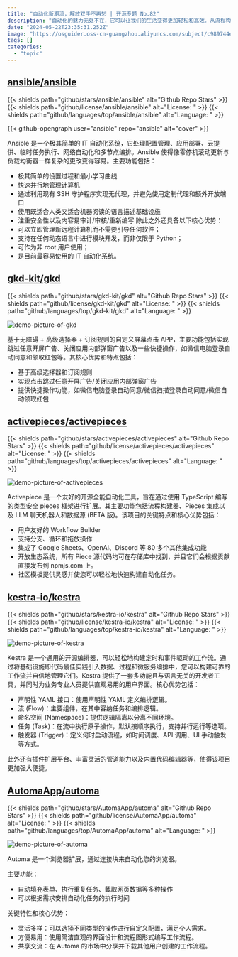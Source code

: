```yaml
---
title: "自动化新潮流，解放双手不再愁 | 开源专题 No.82"
description: "自动化的魅力无处不在，它可以让我们的生活变得更加轻松和高效。从流程构建到屏幕点击，从配置管理到浏览器扩展，这些开源项目无疑是自动化领域的璀璨明星。"
date: "2024-05-22T23:35:31.252Z"
image: "https://osguider.oss-cn-guangzhou.aliyuncs.com/subject/c989744e99963897b3448436ae6f33d0.png"
tags: []
categories:
  - "topic"
---
```


## [ansible/ansible](https://github.com/ansible/ansible)

{{< shields path="github/stars/ansible/ansible" alt="Github Repo Stars" >}} {{< shields path="github/license/ansible/ansible" alt="License: " >}} {{< shields path="github/languages/top/ansible/ansible" alt="Language: " >}}

{{< github-opengraph user="ansible" repo="ansible" alt="cover" >}}

Ansible 是一个极其简单的 IT 自动化系统，它处理配置管理、应用部署、云提供、临时任务执行、网络自动化和多节点编排。Ansible 使得像零停机滚动更新与负载均衡器一样复杂的更改变得容易。主要功能包括：

- 极其简单的设置过程和最小学习曲线
- 快速并行地管理计算机
- 通过利用现有 SSH 守护程序实现无代理，并避免使用定制代理和额外开放端口
- 使用既适合人类又适合机器阅读的语言描述基础设施
- 注重安全性以及内容易审计/审核/重新编写
除此之外还具备以下核心优势：
- 可以立即管理新远程计算机而不需要引导任何软件；
- 支持在任何动态语言中进行模块开发，而非仅限于 Python；
- 可作为非 root 用户使用；
- 是目前最容易使用的 IT 自动化系统。
  
## [gkd-kit/gkd](https://github.com/gkd-kit/gkd)

{{< shields path="github/stars/gkd-kit/gkd" alt="Github Repo Stars" >}} {{< shields path="github/license/gkd-kit/gkd" alt="License: " >}} {{< shields path="github/languages/top/gkd-kit/gkd" alt="Language: " >}}

![demo-picture-of-gkd](https://picgo-daily.oss-cn-guangzhou.aliyuncs.com/picgo-daily/2023/f6327576879fee12e4da00f80ce2933d.png)

基于无障碍 + 高级选择器 + 订阅规则的自定义屏幕点击 APP，主要功能包括实现跳过任意开屏广告、关闭应用内部弹窗广告以及一些快捷操作，如微信电脑登录自动同意和领取红包等。其核心优势和特点包括：

- 基于高级选择器和订阅规则
- 实现点击跳过任意开屏广告/关闭应用内部弹窗广告
- 提供快捷操作功能，如微信电脑登录自动同意/微信扫描登录自动同意/微信自动领取红包
  
## [activepieces/activepieces](https://github.com/activepieces/activepieces)

{{< shields path="github/stars/activepieces/activepieces" alt="Github Repo Stars" >}} {{< shields path="github/license/activepieces/activepieces" alt="License: " >}} {{< shields path="github/languages/top/activepieces/activepieces" alt="Language: " >}}

![demo-picture-of-activepieces](https://osguider.oss-cn-guangzhou.aliyuncs.com/subject/a44679a96c9542d2d141772c527d58ed.gif)

Activepiece 是一个友好的开源全能自动化工具，旨在通过使用 TypeScript 编写的类型安全 pieces 框架进行扩展。其主要功能包括流程构建器、Pieces 集成以及 LLM 聊天机器人和数据源 (BETA 版)。该项目的关键特点和核心优势包括：

- 用户友好的 Workflow Builder
- 支持分支、循环和拖放操作
- 集成了 Google Sheets、OpenAI、Discord 等 80 多个其他集成功能
- 开放生态系统，所有 Piece 源代码均可在存储库中找到，并且它们会根据贡献直接发布到 npmjs.com 上。
- 社区模板提供灵感并使您可以轻松地快速构建自动化任务。
  
## [kestra-io/kestra](https://github.com/kestra-io/kestra)

{{< shields path="github/stars/kestra-io/kestra" alt="Github Repo Stars" >}} {{< shields path="github/license/kestra-io/kestra" alt="License: " >}} {{< shields path="github/languages/top/kestra-io/kestra" alt="Language: " >}}

![demo-picture-of-kestra](https://osguider.oss-cn-guangzhou.aliyuncs.com/subject/acedeb2f50f00c6dfce08765b29c7576.gif)

Kestra 是一个通用的开源编排器，可以轻松地构建定时和事件驱动的工作流。通过将基础设施即代码最佳实践引入数据、过程和微服务编排中，您可以构建可靠的工作流并自信地管理它们。Kestra 提供了一套多功能且与语言无关的开发者工具，并同时为业务专业人员提供直观易用的用户界面。核心优势包括：

- 声明性 YAML 接口：使用声明性 YAML 定义编排逻辑。
- 流 (Flow)：主要组件，在其中容纳任务和编排逻辑。
- 命名空间 (Namespace)：提供逻辑隔离以分离不同环境。
- 任务 (Task)：在流中执行原子操作，默认按顺序执行，支持并行运行等选项。
- 触发器 (Trigger)：定义何时启动流程，如时间调度、API 调用、UI 手动触发等方式。

此外还有插件扩展平台、丰富灵活的管道能力以及内置代码编辑器等，使得该项目更加强大便捷。
  
## [AutomaApp/automa](https://github.com/AutomaApp/automa)

{{< shields path="github/stars/AutomaApp/automa" alt="Github Repo Stars" >}} {{< shields path="github/license/AutomaApp/automa" alt="License: " >}} {{< shields path="github/languages/top/AutomaApp/automa" alt="Language: " >}}

![demo-picture-of-automa](https://picgo-daily.oss-cn-guangzhou.aliyuncs.com/picgo-daily/2023/5bd7f4ecf86609d9509029394ddf9a9f.png)

Automa 是一个浏览器扩展，通过连接块来自动化您的浏览器。

主要功能：

- 自动填充表单、执行重复任务、截取网页数据等多种操作
- 可以根据需求安排自动化任务的执行时间

关键特性和核心优势：

- 灵活多样：可以选择不同类型的操作进行自定义配置，满足个人需求。
- 方便易用：使用简洁直观的界面设计和流程图形式编写工作流程。
- 共享交流：在 Automa 的市场中分享并下载其他用户创建的工作流程。
  
